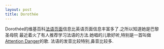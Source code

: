 ```yaml
---
layout: post
title: Dorothée
---
```

Dorothée的维基百科[法语页面](https://fr.wikipedia.org/wiki/Dorothée_(animatrice))信息比英语页面信息丰富多了.之所以知道她是巴黎圣母院
最近着火了有人推荐学习法语的方法.她唱的儿歌好听,特别是一首叫做[Attention Danger](https://www.youtube.com/watch?v=ykCXmU9Fvsw)的歌.
法语的发音比较特别,鼻音比较多.
